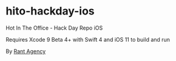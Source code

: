 # hito-hackday-ios
Hot In The Office - Hack Day Repo iOS

Requires Xcode 9 Beta 4+ with Swift 4 and iOS 11 to build and run

By [Rant Agency](https://rant.agency)

